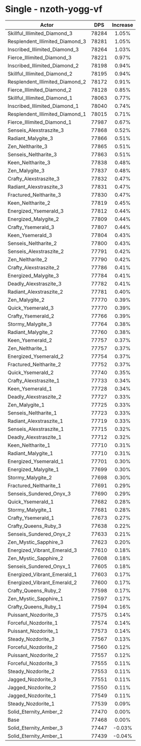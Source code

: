 # Single - nzoth-yogg-vf
| Actor | DPS | Increase |
|---|:---:|:---:|
|Skillful_Illimited_Diamond_3|78284|1.05%|
|Resplendent_Illimited_Diamond_3|78281|1.05%|
|Inscribed_Illimited_Diamond_3|78264|1.03%|
|Fierce_Illimited_Diamond_3|78221|0.97%|
|Inscribed_Illimited_Diamond_2|78198|0.94%|
|Skillful_Illimited_Diamond_2|78195|0.94%|
|Resplendent_Illimited_Diamond_2|78172|0.91%|
|Fierce_Illimited_Diamond_2|78128|0.85%|
|Skillful_Illimited_Diamond_1|78063|0.77%|
|Inscribed_Illimited_Diamond_1|78040|0.74%|
|Resplendent_Illimited_Diamond_1|78015|0.71%|
|Fierce_Illimited_Diamond_1|77987|0.67%|
|Senseis_Alexstraszite_3|77868|0.52%|
|Radiant_Malygite_3|77866|0.51%|
|Zen_Neltharite_3|77865|0.51%|
|Senseis_Neltharite_3|77863|0.51%|
|Keen_Neltharite_3|77838|0.48%|
|Zen_Malygite_3|77837|0.48%|
|Crafty_Alexstraszite_3|77832|0.47%|
|Radiant_Alexstraszite_3|77831|0.47%|
|Fractured_Neltharite_3|77830|0.47%|
|Keen_Neltharite_2|77819|0.45%|
|Energized_Ysemerald_3|77812|0.44%|
|Energized_Malygite_2|77809|0.44%|
|Crafty_Ysemerald_3|77807|0.44%|
|Keen_Ysemerald_3|77804|0.43%|
|Senseis_Neltharite_2|77800|0.43%|
|Senseis_Alexstraszite_2|77791|0.42%|
|Zen_Neltharite_2|77790|0.42%|
|Crafty_Alexstraszite_2|77786|0.41%|
|Energized_Malygite_3|77784|0.41%|
|Deadly_Alexstraszite_3|77782|0.41%|
|Radiant_Alexstraszite_2|77781|0.40%|
|Zen_Malygite_2|77770|0.39%|
|Quick_Ysemerald_3|77770|0.39%|
|Crafty_Ysemerald_2|77766|0.39%|
|Stormy_Malygite_3|77764|0.38%|
|Radiant_Malygite_2|77760|0.38%|
|Keen_Ysemerald_2|77757|0.37%|
|Zen_Neltharite_1|77757|0.37%|
|Energized_Ysemerald_2|77754|0.37%|
|Fractured_Neltharite_2|77752|0.37%|
|Quick_Ysemerald_2|77740|0.35%|
|Crafty_Alexstraszite_1|77733|0.34%|
|Keen_Ysemerald_1|77728|0.34%|
|Deadly_Alexstraszite_2|77727|0.33%|
|Zen_Malygite_1|77725|0.33%|
|Senseis_Neltharite_1|77723|0.33%|
|Radiant_Alexstraszite_1|77719|0.33%|
|Senseis_Alexstraszite_1|77715|0.32%|
|Deadly_Alexstraszite_1|77712|0.32%|
|Keen_Neltharite_1|77710|0.31%|
|Radiant_Malygite_1|77710|0.31%|
|Energized_Ysemerald_1|77701|0.30%|
|Energized_Malygite_1|77699|0.30%|
|Stormy_Malygite_2|77698|0.30%|
|Fractured_Neltharite_1|77691|0.29%|
|Senseis_Sundered_Onyx_3|77690|0.29%|
|Quick_Ysemerald_1|77682|0.28%|
|Stormy_Malygite_1|77681|0.28%|
|Crafty_Ysemerald_1|77673|0.27%|
|Crafty_Queens_Ruby_3|77638|0.22%|
|Senseis_Sundered_Onyx_2|77633|0.21%|
|Zen_Mystic_Sapphire_3|77623|0.20%|
|Energized_Vibrant_Emerald_3|77610|0.18%|
|Zen_Mystic_Sapphire_2|77608|0.18%|
|Senseis_Sundered_Onyx_1|77605|0.18%|
|Energized_Vibrant_Emerald_1|77603|0.17%|
|Energized_Vibrant_Emerald_2|77600|0.17%|
|Crafty_Queens_Ruby_2|77598|0.17%|
|Zen_Mystic_Sapphire_1|77597|0.17%|
|Crafty_Queens_Ruby_1|77594|0.16%|
|Puissant_Nozdorite_3|77575|0.14%|
|Forceful_Nozdorite_1|77574|0.14%|
|Puissant_Nozdorite_1|77573|0.14%|
|Steady_Nozdorite_3|77567|0.13%|
|Forceful_Nozdorite_2|77560|0.12%|
|Puissant_Nozdorite_2|77557|0.12%|
|Forceful_Nozdorite_3|77555|0.11%|
|Steady_Nozdorite_2|77553|0.11%|
|Jagged_Nozdorite_3|77551|0.11%|
|Jagged_Nozdorite_2|77550|0.11%|
|Jagged_Nozdorite_1|77549|0.11%|
|Steady_Nozdorite_1|77539|0.09%|
|Solid_Eternity_Amber_2|77470|0.00%|
|Base|77468|0.00%|
|Solid_Eternity_Amber_3|77447|-0.03%|
|Solid_Eternity_Amber_1|77439|-0.04%|
